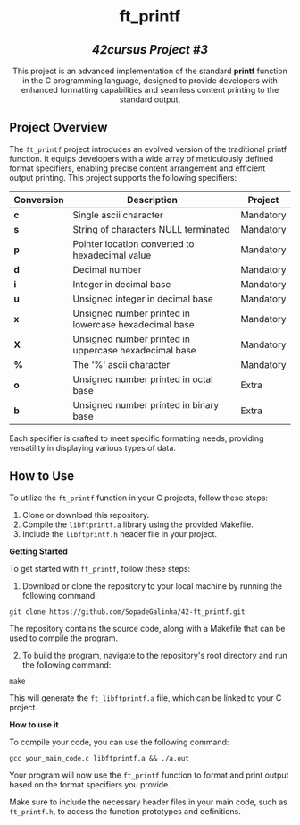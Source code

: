 <h1 align="center">
  <b>ft_printf</b>
</h1>

<h2 align="center">
  <i>42cursus Project #3</i>
</h2>

<p align="center">
  This project is an advanced implementation of the standard <b>printf</b> function in the C programming language, designed to provide developers with enhanced formatting capabilities and seamless content printing to the standard output.
</p>

## Project Overview

The `ft_printf` project introduces an evolved version of the traditional printf function. It equips developers with a wide array of meticulously defined format specifiers, enabling precise content arrangement and efficient output printing. This project supports the following specifiers:

| Conversion  | Description														 			| Project 		|
|-------|-----------------------------------------------------------------------------------|---------------|
| **c** | Single ascii character         													|Mandatory		|
| **s** | String of characters NULL terminated												|Mandatory		|
| **p** | Pointer location converted to hexadecimal value									|Mandatory		|
| **d** | Decimal number 																	|Mandatory		|
| **i** | Integer in decimal base                 											|Mandatory		|
| **u** | Unsigned integer in decimal base                									|Mandatory		|
| **x** | Unsigned number printed in lowercase hexadecimal base                				|Mandatory		|
| **X** | Unsigned number printed in uppercase hexadecimal base                				|Mandatory		|
| **%** | The '%' ascii character                 											|Mandatory		|
| **o** | Unsigned number printed in octal base                 							|Extra			|
| **b** | Unsigned number printed in binary base                 							|Extra			|


Each specifier is crafted to meet specific formatting needs, providing versatility in displaying various types of data.

## How to Use

To utilize the `ft_printf` function in your C projects, follow these steps:

1. Clone or download this repository.
2. Compile the `libftprintf.a` library using the provided Makefile.
3. Include the `libftprintf.h` header file in your project.


**Getting Started**

To get started with `ft_printf`, follow these steps:

1. Download or clone the repository to your local machine by running the following command:

```shell
git clone https://github.com/SopadeGalinha/42-ft_printf.git
```

The repository contains the source code, along with a Makefile that can be used to compile the program.

2. To build the program, navigate to the repository's root directory and run the following command:

```shell
make
```

This will generate the `ft_libftprintf.a` file, which can be linked to your C project.

**How to use it**

To compile your code, you can use the following command:

```shell
gcc your_main_code.c libftprintf.a && ./a.out
```

Your program will now use the `ft_printf` function to format and print output based on the format specifiers you provide.

Make sure to include the necessary header files in your main code, such as `ft_printf.h`, to access the function prototypes and definitions.
